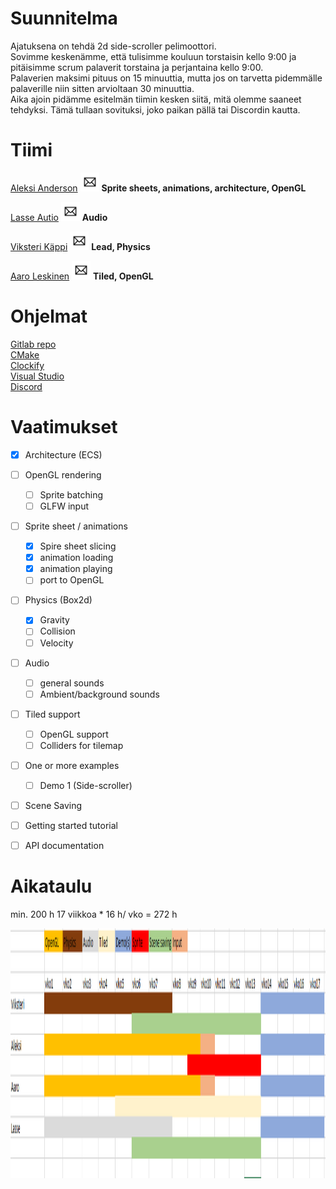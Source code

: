 # Suunnitelma

Ajatuksena on tehdä 2d side-scroller pelimoottori.  
Sovimme keskenämme, että tulisimme kouluun torstaisin kello 9:00 ja pitäisimme scrum palaverit torstaina ja perjantaina kello 9:00.  
Palaverien maksimi pituus on 15 minuuttia, mutta jos on tarvetta pidemmälle palaverille niin sitten arvioltaan 30 minuuttia.  
Aika ajoin pidämme esitelmän tiimin kesken siitä, mitä olemme saaneet tehdyksi. Tämä tullaan sovituksi, joko paikan pällä tai Discordin kautta.

# Tiimi

[Aleksi Anderson](https://repo.kamit.fi/aleksiand) [<img src="Email.png" width="30" height="30">](mailto:aleksianderson@kamk.fi)  **Sprite sheets, animations, architecture, OpenGL**

[Lasse Autio](https://repo.kamit.fi/lasseaut) [<img src="Email.png" width="30" height="30">](mailto:lasseautio@kamk.fi)  **Audio**

[Viksteri Käppi](https://repo.kamit.fi/viksterikap) [<img src="Email.png" width="30" height="30">](mailto:viksterikappi@kamk.fi) **Lead, Physics** 

[Aaro Leskinen](https://repo.kamit.fi/aaroles) [<img src="Email.png" width="30" height="30">](mailto:aaroleskinen@kamk.fi) **Tiled, OpenGL** 

# Ohjelmat

[Gitlab repo](https://repo.kamit.fi/)  
[CMake](https://cmake.org/)  
[Clockify](https://clockify.me/)  
[Visual Studio](https://visualstudio.microsoft.com/)  
[Discord](https://discord.com/login)

# Vaatimukset

- [x] Architecture (ECS)

- [ ] OpenGL rendering
    - [ ] Sprite batching
    - [ ] GLFW input

- [ ] Sprite sheet / animations 
    - [x] Spire sheet slicing
    - [x] animation loading
    - [x] animation playing
    - [ ] port to OpenGL

- [ ] Physics (Box2d) 
    - [x] Gravity 
    - [ ] Collision
    - [ ] Velocity

- [ ] Audio 
    - [ ] general sounds
    - [ ] Ambient/background sounds

- [ ] Tiled support 
    - [ ] OpenGL support
    - [ ] Colliders for tilemap

- [ ] One or more examples 
    - [ ] Demo 1 (Side-scroller)

- [ ] Scene Saving


- [ ] Getting started tutorial 

- [ ] API documentation 

# Aikataulu

min. 200 h 
17 viikkoa * 16 h/ vko = 272 h

<img src="springCapture.PNG" width="700" height="400">
